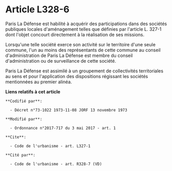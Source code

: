 # Article L328-6

Paris La Défense est habilité à acquérir des participations dans des sociétés publiques locales d'aménagement telles que
définies par l'article L. 327-1 dont l'objet concourt directement à la réalisation de ses missions.

Lorsqu'une telle société exerce son activité sur le territoire d'une seule commune, l'un au moins des représentants de cette
commune au conseil d'administration de Paris La Défense est membre du conseil d'administration ou de surveillance de cette
société.

Paris La Défense est assimilé à un groupement de collectivités territoriales au sens et pour l'application des dispositions
régissant les sociétés mentionnées au premier alinéa.

**Liens relatifs à cet article**

	**Codifié par**:

	  - Décret n°73-1022 1973-11-08 JORF 13 novembre 1973

	**Modifié par**:

	  - Ordonnance n°2017-717 du 3 mai 2017 - art. 1

	**Cite**:

	  - Code de l'urbanisme - art. L327-1

	**Cité par**:

	  - Code de l'urbanisme - art. R328-7 (VD)
